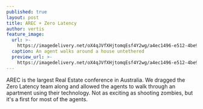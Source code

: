 ```yaml
---
published: true
layout: post
title: AREC + Zero Latency
author: vertis
feature_image:
  url: >-
    https://imagedelivery.net/oX4qJVfXHjtomqEsf4Y2wg/a4ec1496-e512-4be9-aa4c-b41027cac600/w=800
  caption: An agent walks around a house untethered
  preview_url: >-
    https://imagedelivery.net/oX4qJVfXHjtomqEsf4Y2wg/a4ec1496-e512-4be9-aa4c-b41027cac600/w=450
---
```



AREC is the largest Real Estate conference in Australia. We dragged the Zero Latency team along and allowed the agents to walk through an apartment using their technology. Not as exciting as shooting zombies, but it's a first for most of the agents.
